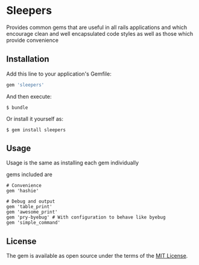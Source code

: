 # Sleepers

Provides common gems that are useful in all rails applications and which encourage clean and well encapsulated code styles as well as those which provide convenience

## Installation

Add this line to your application's Gemfile:

```ruby
gem 'sleepers'
```

And then execute:

    $ bundle

Or install it yourself as:

    $ gem install sleepers

## Usage

Usage is the same as installing each gem individually

gems included are

```
# Convenience
gem 'hashie'

# Debug and output
gem 'table_print'
gem 'awesome_print'
gem 'pry-byebug' # With configuration to behave like byebug
gem 'simple_command'
```
## License

The gem is available as open source under the terms of the [MIT License](http://opensource.org/licenses/MIT).

